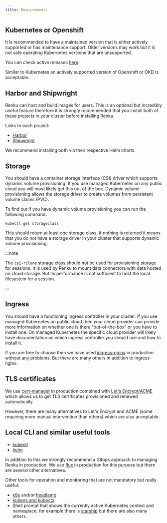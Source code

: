 ```yaml
---
title: Requirements
---
```


## Kubernetes or Openshift

It is recommended to have a maintained version that is either actively
supported or has maintenance support. Older versions may work but 
it is not safe operating Kubernetes versions that are unsupported.

You can check active releases [here](https://kubernetes.io/releases/).

Similar to Kubernetes an actively supported version of Openshift or OKD
is acceptable.

## Harbor and Shipwright

Renku can host and build images for users. This is an optional but incredibly
useful feature therefore it is strongly recommended that you install
both of these projects in your cluster before installing Renku.

Links to each project:
- [Harbor](https://goharbor.io/)
- [Shipwright](https://shipwright.io/)

We recommend installing both via their respective Helm charts.

## Storage

You should have a container storage interface (CSI) driver which supports
dynamic volume provisioning. If you use managed Kubernetes on any public cloud
you will most likely get this out of the box. Dynamic volume provisioning
allows the storage driver to create volumes from persistent volume claims (PVC).

To find out if you have dynamic volume provisioning you can run the following
command:

```
kubectl get storageclass
```

This should return at least one storage class, if nothing is returned it means
that you do not have a storage driver in your cluster that supports dynamic volume
provisioning.

:::note

The `csi-rclone` storage class should not be used for provisioning storage for sessions.
It is used by Renku to mount data connectors with data hosted on cloud storage. But its
performance is not sufficient to host the local filesystem for a session.

:::

## Ingress

You should have a functioning ingress controller in your cluster. If you use managed
Kubernetes on public cloud then your cloud provider can provide more information on
whether one is there "out-of-the-box" or you have to install one. On managed Kubernetes
the specific cloud provider will likely have documentation on which ingress controller
you should use and how to install it.

If you are free to choose then we have used [ingress-nginx](https://kubernetes.github.io/ingress-nginx/)
in production without any problems. But there are many others in addition to ingress-nginx.

## TLS certificates

We use [cert-manager](https://cert-manager.io/) in production combined with 
[Let's Encrypt/ACME](https://cert-manager.io/docs/configuration/acme/) which allows us to
get TLS certificates provisioned and renewed automatically.

However, there are many alternatives to Let's Encrypt and ACME
(some requiring more manual intervention than others) which are also acceptable.

## Local CLI and similar useful tools

- [kubectl](https://kubernetes.io/docs/reference/kubectl/)
- [helm](https://helm.sh/docs/intro/install/)

In addition to this we strongly recommend a Gitops approach to managing Renku in production.
We use [flux](https://fluxcd.io/) in production for this purpose but there are several other alternatives.

Other tools for operation and monitoring that are not mandatory but really useful:
- [k9s](https://k9scli.io/) and/or [headlamp](https://headlamp.dev/)
- [kubens and kubectx](https://github.com/ahmetb/kubectx)
- Shell prompt that shows the currently active Kubernetes context and namespace,
  for example there is [starship](https://starship.rs/) but there are also many others.

